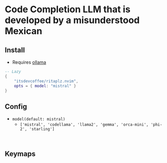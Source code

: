 # Code Completion LLM that is developed by a misunderstood Mexican

## Install

- Requires [ollama](https://github.com/ollama/ollama)


```lua
-- Lazy
{
    "itsdevcoffee/ritaplz.nvim",
    opts = { model: "mistral" }
}
```

## Config

- `model(default: mistral)`
    - `['mistral', 'codellama', 'llama2', 'gemma', 'orca-mini', 'phi-2', 'starling']`

```lua
    
```

## Keymaps


